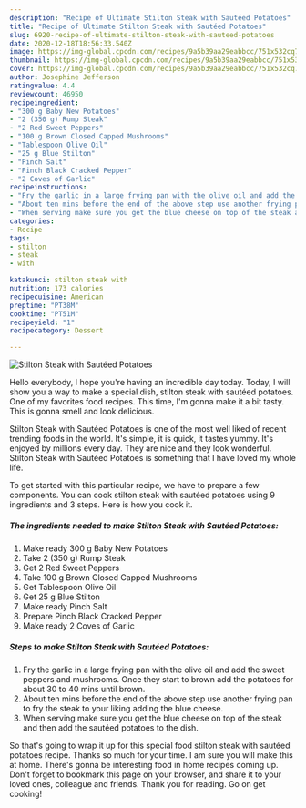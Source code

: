 ```yaml
---
description: "Recipe of Ultimate Stilton Steak with Sautéed Potatoes"
title: "Recipe of Ultimate Stilton Steak with Sautéed Potatoes"
slug: 6920-recipe-of-ultimate-stilton-steak-with-sauteed-potatoes
date: 2020-12-18T18:56:33.540Z
image: https://img-global.cpcdn.com/recipes/9a5b39aa29eabbcc/751x532cq70/stilton-steak-with-sauteed-potatoes-recipe-main-photo.jpg
thumbnail: https://img-global.cpcdn.com/recipes/9a5b39aa29eabbcc/751x532cq70/stilton-steak-with-sauteed-potatoes-recipe-main-photo.jpg
cover: https://img-global.cpcdn.com/recipes/9a5b39aa29eabbcc/751x532cq70/stilton-steak-with-sauteed-potatoes-recipe-main-photo.jpg
author: Josephine Jefferson
ratingvalue: 4.4
reviewcount: 46950
recipeingredient:
- "300 g Baby New Potatoes"
- "2 (350 g) Rump Steak"
- "2 Red Sweet Peppers"
- "100 g Brown Closed Capped Mushrooms"
- "Tablespoon Olive Oil"
- "25 g Blue Stilton"
- "Pinch Salt"
- "Pinch Black Cracked Pepper"
- "2 Coves of Garlic"
recipeinstructions:
- "Fry the garlic in a large frying pan with the olive oil and add the sweet peppers and mushrooms. Once they start to brown add the potatoes for about 30 to 40 mins until brown."
- "About ten mins before the end of the above step use another frying pan to fry the steak to your liking adding the blue cheese."
- "When serving make sure you get the blue cheese on top of the steak and then add the sautéed potatoes to the dish."
categories:
- Recipe
tags:
- stilton
- steak
- with

katakunci: stilton steak with 
nutrition: 173 calories
recipecuisine: American
preptime: "PT38M"
cooktime: "PT51M"
recipeyield: "1"
recipecategory: Dessert

---
```



![Stilton Steak with Sautéed Potatoes](https://img-global.cpcdn.com/recipes/9a5b39aa29eabbcc/751x532cq70/stilton-steak-with-sauteed-potatoes-recipe-main-photo.jpg)

Hello everybody, I hope you're having an incredible day today. Today, I will show you a way to make a special dish, stilton steak with sautéed potatoes. One of my favorites food recipes. This time, I'm gonna make it a bit tasty. This is gonna smell and look delicious.

Stilton Steak with Sautéed Potatoes is one of the most well liked of recent trending foods in the world. It's simple, it is quick, it tastes yummy. It's enjoyed by millions every day. They are nice and they look wonderful. Stilton Steak with Sautéed Potatoes is something that I have loved my whole life.




To get started with this particular recipe, we have to prepare a few components. You can cook stilton steak with sautéed potatoes using 9 ingredients and 3 steps. Here is how you cook it.

<!--inarticleads1-->

##### The ingredients needed to make Stilton Steak with Sautéed Potatoes:

1. Make ready 300 g Baby New Potatoes
1. Take 2 (350 g) Rump Steak
1. Get 2 Red Sweet Peppers
1. Take 100 g Brown Closed Capped Mushrooms
1. Get Tablespoon Olive Oil
1. Get 25 g Blue Stilton
1. Make ready Pinch Salt
1. Prepare Pinch Black Cracked Pepper
1. Make ready 2 Coves of Garlic




<!--inarticleads2-->

##### Steps to make Stilton Steak with Sautéed Potatoes:

1. Fry the garlic in a large frying pan with the olive oil and add the sweet peppers and mushrooms. Once they start to brown add the potatoes for about 30 to 40 mins until brown.
1. About ten mins before the end of the above step use another frying pan to fry the steak to your liking adding the blue cheese.
1. When serving make sure you get the blue cheese on top of the steak and then add the sautéed potatoes to the dish.




So that's going to wrap it up for this special food stilton steak with sautéed potatoes recipe. Thanks so much for your time. I am sure you will make this at home. There's gonna be interesting food in home recipes coming up. Don't forget to bookmark this page on your browser, and share it to your loved ones, colleague and friends. Thank you for reading. Go on get cooking!
